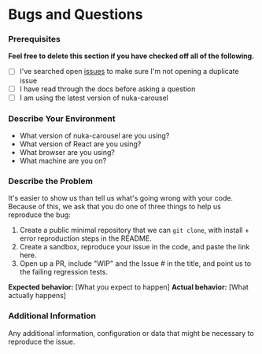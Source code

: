 # Bugs and Questions

### Prerequisites

**Feel free to delete this section if you have checked off all of the following.**

- [ ] I've searched open [issues](https://github.com/FormidableLabs/nuka-carousel/issues) to make sure I'm not opening a duplicate issue
- [ ] I have read through the docs before asking a question
- [ ] I am using the latest version of nuka-carousel

### Describe Your Environment

- What version of nuka-carousel are you using?
- What version of React are you using?
- What browser are you using?
- What machine are you on?

### Describe the Problem

It's easier to show us than tell us what's going wrong with your code. Because of this, we ask that you do one of three things to help us reproduce the bug:

1. Create a public minimal repository that we can `git clone`, with install + error reproduction steps in the README.
2. Create a sandbox, reproduce your issue in the code, and paste the link here.
3. Open up a PR, include "WIP" and the Issue # in the title, and point us to the failing regression tests.

**Expected behavior:** [What you expect to happen]
**Actual behavior:** [What actually happens]

### Additional Information
Any additional information, configuration or data that might be necessary to reproduce the issue.
